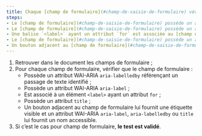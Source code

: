 ```yaml
---
title: Chaque [champ de formulaire](#champ-de-saisie-de-formulaire) vérifie-t-il une de ces conditions ?
steps:
- Le [champ de formulaire](#champ-de-saisie-de-formulaire) possède un attribut WAI-ARIA `aria-labelledby` référençant un [passage de texte](#passage-de-texte-lie-par-aria-labelledby-ou-aria-describedby) identifié ;
- Le [champ de formulaire](#champ-de-saisie-de-formulaire) possède un attribut WAI-ARIA `aria-label` ;
- Une balise `<label>` ayant un attribut `for` est associée au [champ de formulaire](#champ-de-saisie-de-formulaire) ;
- Le [champ de formulaire](#champ-de-saisie-de-formulaire) possède un attribut `title` ;
- Un bouton adjacent au [champ de formulaire](#champ-de-saisie-de-formulaire) lui fournit une étiquette visible et un élément `<label>` visuellement caché ou un attribut WAI-ARIA `aria-label`, `aria-labelledby` ou `title` lui fournit un nom accessible.
---
```


1. Retrouver dans le document les champs de formulaire ;
2. Pour chaque champ de formulaire, vérifier que le champ de formulaire :
      * Possède un attribut WAI-ARIA `aria-labelledby` référençant un passage de texte identifié ;
      * Possède un attribut WAI-ARIA `aria-label` ;
      * Est associé à un élément `<label>` ayant un attribut `for` ;
      * Possède un attribut `title` ;
      * Un bouton adjacent au champ de formulaire lui fournit une étiquette visible et un attribut WAI-ARIA `aria-label`, `aria-labelledby` ou `title` lui fournit un nom accessible.
3. Si c’est le cas pour champ de formulaire, **le test est validé**.